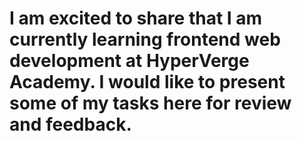 # I am excited to share that I am currently learning frontend web development at HyperVerge Academy. I would like to present some of my tasks here for review and feedback.